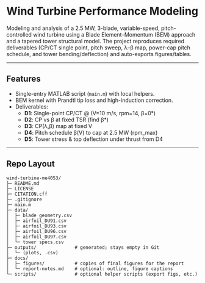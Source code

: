# Wind Turbine Performance Modeling

Modeling and analysis of a 2.5 MW, 3-blade, variable-speed, pitch-controlled wind turbine using a Blade Element–Momentum (BEM) approach and a tapered tower structural model. The project reproduces required deliverables (CP/CT single point, pitch sweep, λ–β map, power-cap pitch schedule, and tower bending/deflection) and auto-exports figures/tables.

---

## Features
- Single-entry MATLAB script (`main.m`) with local helpers.
- BEM kernel with Prandtl tip loss and high-induction correction.
- Deliverables:
  - **D1**: Single-point CP/CT @ (V=10 m/s, rpm=14, β=0°)
  - **D2**: CP vs β at fixed TSR (find β*)
  - **D3**: CP(λ,β) map at fixed V
  - **D4**: Pitch schedule β(V) to cap at 2.5 MW (rpm\_max)
  - **D5**: Tower stress & top deflection under thrust from D4

---

## Repo Layout 

```
wind-turbine-me4053/
├─ README.md
├─ LICENSE
├─ CITATION.cff
├─ .gitignore
├─ main.m
├─ data/
│  ├─ blade geometry.csv
│  ├─ airfoil_DU91.csv
│  ├─ airfoil_DU93.csv
│  ├─ airfoil_DU96.csv
│  ├─ airfoil_DU97.csv
│  └─ tower specs.csv
├─ outputs/              # generated; stays empty in Git
│  └─ (plots, .csv)
├─ docs/
│  ├─ figures/           # copies of final figures for the report
│  └─ report-notes.md    # optional: outline, figure captions
└─ scripts/              # optional helper scripts (export figs, etc.)

